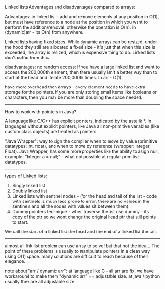 Linked lists
Advantages and disadvantages compared to arrays:

Advantages:
in linked list  - add and remove elements at any position in O(1), but must have reference to a node at the position in which you want to perform the addition/removal, otherwise the operation is O(n).
in (dynamic)arr - its O(n) from anywhere.

Linked lists having fixed sizes. While dynamic arrays can be resized, under the hood they still are allocated a fixed size - it's just that when this size is exceeded, the array is resized, which is expensive thing to do. Linked lists don't suffer from this.


disadvantages:
no random access:
If you have a large linked list and want to access the 200,000th element, then there usually isn't a better way than to start at the head and iterate 200,000th times.
In arr - O(1).

have more overhead than arrays - every element needs to have extra storage for the pointers. If you are only storing small items like booleans or characters, then you may be more than doubling the space needed.

________________________
How to work with pointers in Java?

A language like C/C++ has explicit pointers, indicated by the asterik *.
In languages without explicit pointers, like Java all non-primitive variables (like custom class objects) are treated as pointers.

"Java Wrapper": way to sign the compiler when to move by value (primitive datatypes: int, float), and when to move by reference (Wrapper: Integer, Float).
Java Wrapper, has some more properties like the ability to asign null, example: "Integer a = null;" - what not possible at regular primitive datatypes.

________________________

types of Linked lists:
1. Singly linked list
2. Doubly linked list
3. Linked lists with sentinel nodes - (for the head and tail of the list - code with sentinels is much less prone to error, there are no values in the sentinels and all the nodes with values sit between them).
4. Dummy pointers technique - when traverse the list use dummy - its copy of the ptr so we wont change the original head ptr that still points to start.

We call the start of a linked list the head and the end of a linked list the tail.
________________________

almost all link list problem can use array to solve! but that not the idea...
The point of these problems is usually to manipulate pointers in a clean way using O(1) space.
many solutions are difficult to reach because of their elegance.

note about "arr / dynamic arr":
at language like C - all arr are fix. we have workaround to make them "dynamic arr" == adjustable size.
at java / python usually they are all adjustable size.
